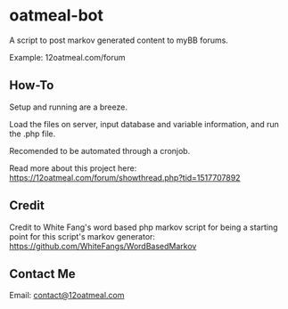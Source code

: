 # oatmeal-bot
A script to post markov generated content to myBB forums.

Example:
12oatmeal.com/forum

## How-To

Setup and running are a breeze.

Load the files on server, input database and variable information, and run the .php file.

Recomended to be automated through a cronjob.

Read more about this project here:
https://12oatmeal.com/forum/showthread.php?tid=1517707892

## Credit

Credit to White Fang's word based php markov script for being a starting point for this script's markov generator:
https://github.com/WhiteFangs/WordBasedMarkov

## Contact Me

Email: contact@12oatmeal.com
